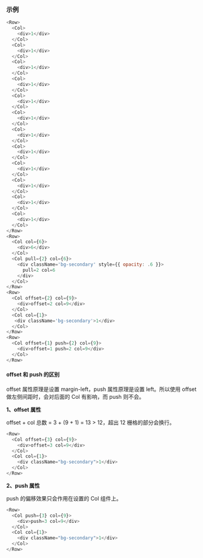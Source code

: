 ### 示例

<style type='text/css'>
.row > div > div {
  background-color: #008CF0;
  color: white;
  text-align: center;
}
</style>

```javascript
<Row>
  <Col>
    <div>1</div>
  </Col>
  <Col>
    <div>1</div>
  </Col>
  <Col>
    <div>1</div>
  </Col>
  <Col>
    <div>1</div>
  </Col>
  <Col>
    <div>1</div>
  </Col>
  <Col>
    <div>1</div>
  </Col>
  <Col>
    <div>1</div>
  </Col>
  <Col>
    <div>1</div>
  </Col>
  <Col>
    <div>1</div>
  </Col>
  <Col>
    <div>1</div>
  </Col>
  <Col>
    <div>1</div>
  </Col>
  <Col>
    <div>1</div>
  </Col>
</Row>
<Row>
  <Col col={6}>
    <div>6</div>
  </Col>
  <Col pull={2} col={6}>
    <div className='bg-secondary' style={{ opacity: .6 }}>
      pull=2 col=6
    </div>
  </Col>
</Row>
<Row>
  <Col offset={2} col={9}>
    <div>offset=2 col=9</div>
  </Col>
  <Col col={1}>
   <div className='bg-secondary'>1</div>
  </Col>
</Row>
<Row>
  <Col offset={1} push={2} col={9}>
    <div>offset=1 push=2 col=9</div>
  </Col>
</Row>
```

#### offset 和 push 的区别

offset 属性原理是设置 margin-left，push 属性原理是设置 left。所以使用 offset 做左侧间距时，会对后面的 Col 有影响，而 push 则不会。

**1、offset 属性**

offset + col 总数 = 3 + (9 + 1) = 13 > 12，超出 12 栅格的部分会换行。

```javascript
<Row>
  <Col offset={3} col={9}>
    <div>offset=3 col=9</div>
  </Col>
  <Col col={1}>
    <div className="bg-secondary">1</div>
  </Col>
</Row>
```

**2、push 属性**

push 的偏移效果只会作用在设置的 Col 组件上。

```javascript
<Row>
  <Col push={3} col={9}>
    <div>push=3 col=9</div>
  </Col>
  <Col col={1}>
    <div className="bg-secondary">1</div>
  </Col>
</Row>
```
